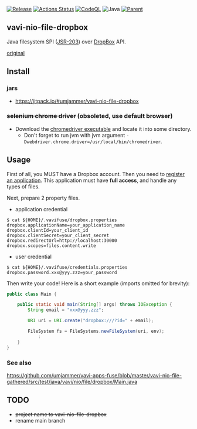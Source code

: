 [![Release](https://jitpack.io/v/umjammer/vavi-nio-file-dropbox.svg)](https://jitpack.io/#umjammer/vavi-nio-file-dropbox)
[![Actions Status](https://github.com/umjammer/vavi-nio-file-dropbox/actions/workflows/maven.yml/badge.svg)](https://github.com/umjammer/vavi-nio-file-dropbox/actions)
[![CodeQL](https://github.com/umjammer/vavi-nio-file-dropbox/actions/workflows/codeql-analysis.yml/badge.svg)](https://github.com/umjammer/vavi-nio-file-dropbox/actions/workflows/codeql-analysis.yml)
![Java](https://img.shields.io/badge/Java-17-b07219)
[![Parent](https://img.shields.io/badge/Parent-vavi--apps--fuse-pink)](https://github.com/umjammer/vavi-apps-fuse)

## vavi-nio-file-dropbox

Java filesystem SPI ([JSR-203](https://jcp.org/en/jsr/detail?id=203)) over [DropBox](https://dropbox.com) API.

[original](https://github.com/fge/java7-fs-dropbox)

## Install

### jars

 * https://jitpack.io/#umjammer/vavi-nio-file-dropbox

### ~~selenium chrome driver~~ (obsoleted, use default browser)

 * Download the [chromedriver executable](https://chromedriver.chromium.org/downloads) and locate it into some directory.
   * Don't forget to run jvm with jvm argument `-Dwebdriver.chrome.driver=/usr/local/bin/chromedriver`.

## Usage

First of all, you MUST have a Dropbox account. Then you need to [register an
application](https://www.dropbox.com/developers/apps). This application must have **full access**,
and handle any types of files.

Next, prepare 2 property files.

 * application credential

```shell
$ cat ${HOME}/.vavifuse/dropbox.properties
dropbox.applicationName=your_application_name
dropbox.clientId=your_client_id
dropbox.clientSecret=your_client_secret
dropbox.redirectUrl=http://localhost:30000
dropbox.scopes=files.content.write
```

 * user credential

```shell
$ cat ${HOME}/.vavifuse/credentials.properties
dropbox.password.xxx@yyy.zzz=your_password
```

Then write your code! Here is a short example (imports omitted for brevity):

```java
public class Main {

    public static void main(String[] args) throws IOException {
        String email = "xxx@yyy.zzz";

        URI uri = URI.create("dropbox:///?id=" + email);

        FileSystem fs = FileSystems.newFileSystem(uri, env);
            :
    }
}
```

### See also

https://github.com/umjammer/vavi-apps-fuse/blob/master/vavi-nio-file-gathered/src/test/java/vavi/nio/file/dropbox/Main.java

## TODO

 * ~~project name to vavi-nio-file-dropbox~~
 * rename main branch
